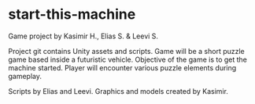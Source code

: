 # start-this-machine
 Game project by Kasimir H., Elias S. & Leevi S.

Project git contains Unity assets and scripts.
Game will be a short puzzle game based inside a futuristic vehicle. Objective of the game is to get the machine started. Player will encounter various puzzle elements during gameplay.

Scripts by Elias and Leevi.
Graphics and models created by Kasimir.